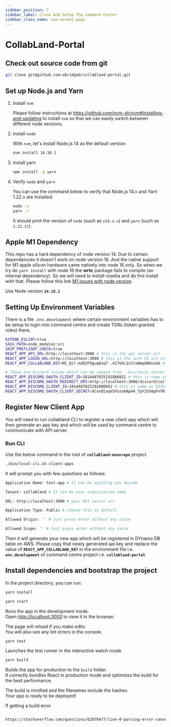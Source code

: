 ```yaml
---
sidebar_position: 7
sidebar_label: Clone And Setup The Command Center
sidebar_class_name: nav-normal-page
---
```


# CollabLand-Portal

## Check out source code from git
```bash
git clone git@github.com:abridged/collabland-portal.git
```

## Set up Node.js and Yarn

1. Install `nvm`

   Please follow instructions at
   <https://github.com/nvm-sh/nvm#installing-and-updating> to install `nvm` so
   that we can easily switch between different node versions.

2. Install `node`

   With `nvm`, let's install Node.js 14 as the default version:

   ```sh
   nvm install 14.18.1
   ```

3. install yarn

   ```sh
   npm install -g yarn
   ```

4. Verify `node` and `yarn`

   You can use the command below to verify that Node.js 14.x and Yarn 1.22.x are
   installed.

   ```sh
   node -v
   yarn -v
   ```

   It should print the version of `node` (such as `v14.x.x`) and `yarn` (such as
   `1.22.17`).

## Apple M1 Dependency
This repo has a hard dependency of node version 14. Due to certain dependencies it doesn't work on node version 16. And the native support for M1 apple silicon hardware came natively into node 16 only. So when we try do `yarn install` with node 16 the **wrtc** package fails to compile (an internal dependency). So we will need to install rosetta and do this install with that. Please follow this link [M1 issues with node version](https://dev.to/ibrarturi/how-to-fix-m1-mac-issue-with-installing-node-versions-30ah).

Use Node version **`14.18.1`**

## Setting Up Environment Variables
There is a file `.env.development` where certain environment variables has to be setup to login into command centre and create TGRs (token granted roles) there.

```bash
EXTEND_ESLINT=true
SASS_PATH=node_modules:src
SKIP_PREFLIGHT_CHECK=true
REACT_APP_API_URL=http://localhost:3000 # this is the api server url
REACT_APP_LOGIN_URL=http://localhost:3008 # this is the auth UI url created in previous step
REACT_APP_COLLABLAND_KEY=MC_Qzl-mdD2F9guqA1qf-.417G4c1nCtxNmqGWUusbG # this value come from registering a new client app as explained in below section

# These are Discord values which can be copied from `.bin/local-server-env.sh` file
REACT_APP_DISCORD_OAUTH_CLIENT_ID=1014487025291886652 # this is same as DISCORD_CLIENT_ID
REACT_APP_DISCORD_OAUTH_REDIRECT_URI=http://localhost:3008/discord/callback # this is the value from REACT_APP_LOGIN_URL defined above with `/discord/callback` appended
REACT_APP_DISCORD_CLIENT_ID=1014487025291886652 # this is same as DISCORD_CLIENT_ID
REACT_APP_DISCORD_OAUTH_CLIENT_SECRET=XCxnQlaqVSFozx6Ap44_7pY2SVmpFnTR # this is same as DISCORD_CLIENT_SECRET
```

## Register New Client App

You will need to run collabland CLI to register a new client app which will then generate an app key and which will be used by command centre to communicate with API server.

### Run CLI
Use the below command in the root of **`collabland-monorepo`** project.

```bash
./bin/local-cli.sh client-apps
```

It will prompt you with few questions as follows:
```bash
Application Name: test-app # It can be anything you decide

Tenant: collabland # It can be your organization name

URL: http://localhost:3000 # your API server url

Application Type: Public # choose this as default

Allowed Origin: '' # Just press enter without any value

Allowed Scope: '' # Just press enter without any value
```

Then it will generate your new app which will be registered in DYnamo DB table on AWS. Please copy that newly generated api key and replace the value of **`REACT_APP_COLLABLAND_KEY`** in the environment file i.e. **`env.development`** of command centre project i.e. **`collabland-portal`**


## Install dependencies and bootstrap the project

In the project directory, you can run:

```bash
yarn install
```

```bash
yarn start
```

Runs the app in the development mode.<br />
Open [http://localhost:3000](http://localhost:3000) to view it in the browser.

The page will reload if you make edits.<br />
You will also see any lint errors in the console.

```bash
yarn test
```

Launches the test runner in the interactive watch mode.<br />

```bash
yarn build
```

Builds the app for production to the `build` folder.<br />
It correctly bundles React in production mode and optimizes the build for the best performance.

The build is minified and the filenames include the hashes.<br />
Your app is ready to be deployed!

If getting a build error

```bash

https://stackoverflow.com/questions/62079477/line-0-parsing-error-cannot-read-property-map-of-undefined
```
